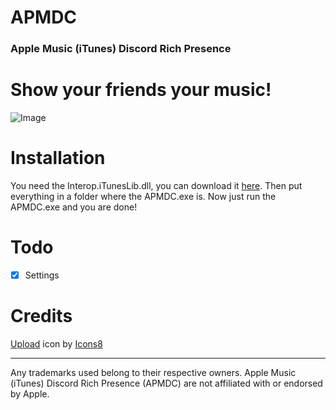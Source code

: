 # APMDC
### Apple Music (iTunes) Discord Rich Presence


# Show your friends your music!
![Image](https://i.imgur.com/4vn6Cix.png)


# Installation
You need the Interop.iTunesLib.dll, you can download it [here](https://cdn.discordapp.com/attachments/535334431305629707/851826751792873542/Interop.iTunesLib.dll.zip). Then put everything in a folder where the APMDC.exe is. Now just run the APMDC.exe and you are done!

# Todo
- [x] Settings

# Credits
<a target="_blank" href="https://icons8.com/icon/rQHPcf1HLSWR/upload">Upload</a> icon by <a target="_blank" href="https://icons8.com">Icons8</a>

___
Any trademarks used belong to their respective owners. Apple Music (iTunes) Discord Rich Presence (APMDC) are not affiliated with or endorsed by Apple.
